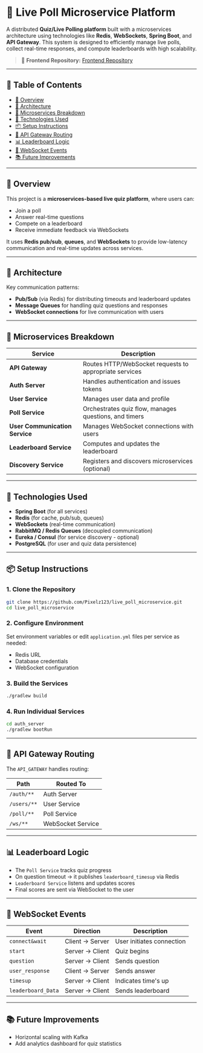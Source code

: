 # 🧠 Live Poll Microservice Platform

A distributed **Quiz/Live Polling platform** built with a microservices architecture using technologies like **Redis**, **WebSockets**, **Spring Boot**, and **API Gateway**. This system is designed to efficiently manage live polls, collect real-time responses, and compute leaderboards with high scalability.

> 📌 **Frontend Repository:** [Frontend Repository](https://github.com/Pixelz123/live_poll_frontend)

---

## 📜 Table of Contents

- [🧠 Overview](#-overview)
- [📀 Architecture](#-architecture)
- [🧹 Microservices Breakdown](#-microservices-breakdown)
- [🚀 Technologies Used](#-technologies-used)
- [📦 Setup Instructions](#-setup-instructions)
- [📡 API Gateway Routing](#-api-gateway-routing)
- [📊 Leaderboard Logic](#-leaderboard-logic)
- [🔌 WebSocket Events](#-websocket-events)
- [📚 Future Improvements](#-future-improvements)

---

## 🧠 Overview

This project is a **microservices-based live quiz platform**, where users can:

- Join a poll
- Answer real-time questions
- Compete on a leaderboard
- Receive immediate feedback via WebSockets

It uses **Redis pub/sub**, **queues**, and **WebSockets** to provide low-latency communication and real-time updates across services.

---

## 📀 Architecture

&#x20;

Key communication patterns:

- **Pub/Sub** (via Redis) for distributing timeouts and leaderboard updates
- **Message Queues** for handling quiz questions and responses
- **WebSocket connections** for live communication with users

---

## 🧹 Microservices Breakdown

| Service                        | Description                                            |
| ------------------------------ | ------------------------------------------------------ |
| **API Gateway**                | Routes HTTP/WebSocket requests to appropriate services |
| **Auth Server**                | Handles authentication and issues tokens               |
| **User Service**               | Manages user data and profile                          |
| **Poll Service**               | Orchestrates quiz flow, manages questions, and timers  |
| **User Communication Service** | Manages WebSocket connections with users               |
| **Leaderboard Service**        | Computes and updates the leaderboard                   |
| **Discovery Service**          | Registers and discovers microservices (optional)       |

---

## 🚀 Technologies Used

- **Spring Boot** (for all services)
- **Redis** (for cache, pub/sub, queues)
- **WebSockets** (real-time communication)
- **RabbitMQ / Redis Queues** (decoupled communication)
- **Eureka / Consul** (for service discovery - optional)
- **PostgreSQL** (for user and quiz data persistence)

---

## 📦 Setup Instructions

### 1. Clone the Repository

```bash
git clone https://github.com/Pixelz123/live_poll_microservice.git
cd live_poll_microservice
```

### 2. Configure Environment

Set environment variables or edit `application.yml` files per service as needed:

- Redis URL
- Database credentials
- WebSocket configuration

### 3. Build the Services

```bash
./gradlew build
```

### 4. Run Individual Services

```bash
cd auth_server
./gradlew bootRun
```

---

## 📡 API Gateway Routing

The `API_GATEWAY` handles routing:

| Path        | Routed To         |
| ----------- | ----------------- |
| `/auth/**`  | Auth Server       |
| `/users/**` | User Service      |
| `/poll/**`  | Poll Service      |
| `/ws/**`    | WebSocket Service |

---

## 📊 Leaderboard Logic

- The `Poll Service` tracks quiz progress
- On question timeout → it publishes `leaderboard_timesup` via Redis
- `Leaderboard Service` listens and updates scores
- Final scores are sent via WebSocket to the user

---

## 🔌 WebSocket Events

| Event              | Direction       | Description               |
| ------------------ | --------------- | ------------------------- |
| `connect&wait`     | Client → Server | User initiates connection |
| `start`            | Server → Client | Quiz begins               |
| `question`         | Server → Client | Sends question            |
| `user_response`    | Client → Server | Sends answer              |
| `timesup`          | Server → Client | Indicates time's up       |
| `leaderboard_Data` | Server → Client | Sends leaderboard         |

---

## 📚 Future Improvements

- Horizontal scaling with Kafka
- Add analytics dashboard for quiz statistics

